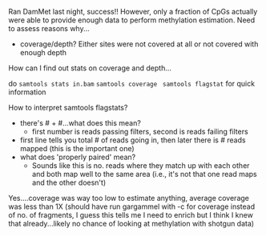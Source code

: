 Ran DamMet last night, success!!
However, only a fraction of CpGs actually were able to provide enough data to perform methylation estimation. Need to assess reasons why...
- coverage/depth? Either sites were not covered at all or not covered with enough depth

How can I find out stats on coverage and depth...

do 
`samtools stats in.bam`
`samtools coverage `
`samtools flagstat` for quick information

How to interpret samtools flagstats?
- there's # + #...what does this mean?
	- first number is reads passing filters, second is reads failing filters
- first line tells you total # of reads going in, then later there is # reads mapped (this is the important one)
- what does 'properly paired' mean?
	- Sounds like this is no. reads where they match up with each other and both map well to the same area (i.e., it's not that one read maps and the other doesn't)

Yes....coverage was way too low to estimate anything, average coverage was less than 1X (should have run gargammel with -c for coverage instead of no. of fragments, I guess this tells me I need to enrich but I think I knew that already...likely no chance of looking at methylation with shotgun data)
